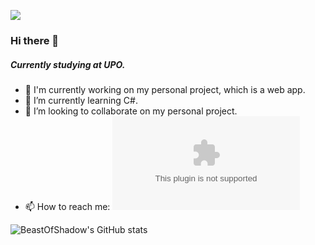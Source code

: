 ![](https://api.visitorbadge.io/api/VisitorHit?user=SimoneNegro&repo=github-visitors-badge&countColor=%237B1E7A)
### Hi there 👋

##### Currently studying at UPO.

- 🔭 I'm currently working on my personal project, which is a web app.
- 🌱 I’m currently learning C#.
- 👯 I’m looking to collaborate on my personal project.
- 📫 How to reach me: ![mail](mailto:simone.negro,2002@gmail.com)

![BeastOfShadow's GitHub stats](https://github-readme-stats.vercel.app/api?username=SimoneNegro&show_icons=true&theme=radical)

<!--
**SimoneNegro/SimoneNegro** is a ✨ _special_ ✨ repository because its `README.md` (this file) appears on your GitHub profile.

Here are some ideas to get you started:

- 🔭 I’m currently working on ...
- 🌱 I’m currently learning ...
- 👯 I’m looking to collaborate on ...
- 🤔 I’m looking for help with ...
- 💬 Ask me about ...
- 📫 How to reach me: ...
- 😄 Pronouns: ...
- ⚡ Fun fact: ...
-->
